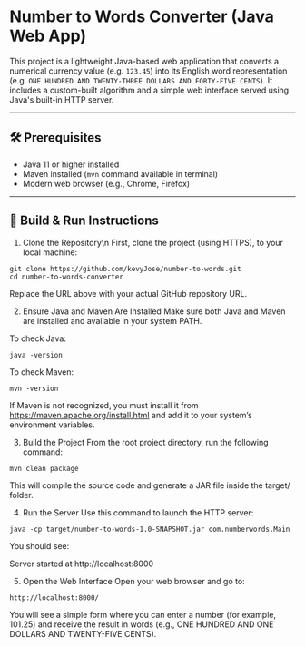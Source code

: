 # Number to Words Converter (Java Web App)

This project is a lightweight Java-based web application that converts a numerical currency value (e.g. `123.45`) into its English word representation (e.g. `ONE HUNDRED AND TWENTY-THREE DOLLARS AND FORTY-FIVE CENTS`). It includes a custom-built algorithm and a simple web interface served using Java's built-in HTTP server.

---

## 🛠 Prerequisites

- Java 11 or higher installed
- Maven installed (`mvn` command available in terminal)
- Modern web browser (e.g., Chrome, Firefox)

---

## 🚀 Build & Run Instructions

1. Clone the Repository\n
First, clone the project (using HTTPS), to your local machine:

```
git clone https://github.com/kevyJose/number-to-words.git
cd number-to-words-converter
```

Replace the URL above with your actual GitHub repository URL.

2. Ensure Java and Maven Are Installed
Make sure both Java and Maven are installed and available in your system PATH.

To check Java:
```
java -version
```
To check Maven:
```
mvn -version
```
If Maven is not recognized, you must install it from https://maven.apache.org/install.html and add it to your system’s environment variables.

3. Build the Project
From the root project directory, run the following command:
```
mvn clean package
```
This will compile the source code and generate a JAR file inside the target/ folder.

4. Run the Server
Use this command to launch the HTTP server:
```
java -cp target/number-to-words-1.0-SNAPSHOT.jar com.numberwords.Main
```
You should see:

Server started at http://localhost:8000

5. Open the Web Interface
Open your web browser and go to:
```
http://localhost:8000/
```
You will see a simple form where you can enter a number (for example, 101.25) and receive the result in words (e.g., ONE HUNDRED AND ONE DOLLARS AND TWENTY-FIVE CENTS).

